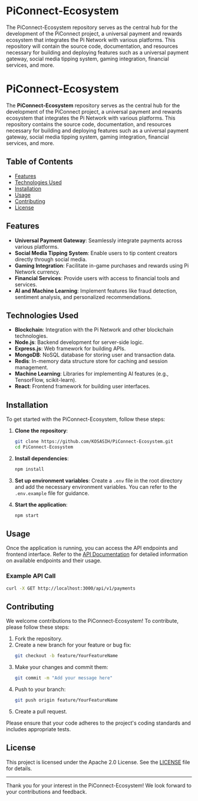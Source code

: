 # PiConnect-Ecosystem
The PiConnect-Ecosystem repository serves as the central hub for the development of the PiConnect project, a universal payment and rewards ecosystem that integrates the Pi Network with various platforms. This repository will contain the source code, documentation, and resources necessary for building and deploying features such as a universal payment gateway, social media tipping system, gaming integration, financial services, and more.

# PiConnect-Ecosystem

The **PiConnect-Ecosystem** repository serves as the central hub for the development of the PiConnect project, a universal payment and rewards ecosystem that integrates the Pi Network with various platforms. This repository contains the source code, documentation, and resources necessary for building and deploying features such as a universal payment gateway, social media tipping system, gaming integration, financial services, and more.

## Table of Contents

- [Features](#features)
- [Technologies Used](#technologies-used)
- [Installation](#installation)
- [Usage](#usage)
- [Contributing](#contributing)
- [License](#license)

## Features

- **Universal Payment Gateway**: Seamlessly integrate payments across various platforms.
- **Social Media Tipping System**: Enable users to tip content creators directly through social media.
- **Gaming Integration**: Facilitate in-game purchases and rewards using Pi Network currency.
- **Financial Services**: Provide users with access to financial tools and services.
- **AI and Machine Learning**: Implement features like fraud detection, sentiment analysis, and personalized recommendations.

## Technologies Used

- **Blockchain**: Integration with the Pi Network and other blockchain technologies.
- **Node.js**: Backend development for server-side logic.
- **Express.js**: Web framework for building APIs.
- **MongoDB**: NoSQL database for storing user and transaction data.
- **Redis**: In-memory data structure store for caching and session management.
- **Machine Learning**: Libraries for implementing AI features (e.g., TensorFlow, scikit-learn).
- **React**: Frontend framework for building user interfaces.

## Installation

To get started with the PiConnect-Ecosystem, follow these steps:

1. **Clone the repository**:
   ```bash
   git clone https://github.com/KOSASIH/PiConnect-Ecosystem.git
   cd PiConnect-Ecosystem
   ```

2. **Install dependencies**:
   ```bash
   npm install
   ```

3. **Set up environment variables**:
   Create a `.env` file in the root directory and add the necessary environment variables. You can refer to the `.env.example` file for guidance.

4. **Start the application**:
   ```bash
   npm start
   ```

## Usage

Once the application is running, you can access the API endpoints and frontend interface. Refer to the [API Documentation](docs/API.md) for detailed information on available endpoints and their usage.

### Example API Call

```bash
curl -X GET http://localhost:3000/api/v1/payments
```

## Contributing

We welcome contributions to the PiConnect-Ecosystem! To contribute, please follow these steps:

1. Fork the repository.
2. Create a new branch for your feature or bug fix:
   ```bash
   git checkout -b feature/YourFeatureName
   ```
3. Make your changes and commit them:
   ```bash
   git commit -m "Add your message here"
   ```
4. Push to your branch:
   ```bash
   git push origin feature/YourFeatureName
   ```
5. Create a pull request.

Please ensure that your code adheres to the project's coding standards and includes appropriate tests.

## License

This project is licensed under the Apache 2.0 License. See the [LICENSE](LICENSE) file for details.

---

Thank you for your interest in the PiConnect-Ecosystem! We look forward to your contributions and feedback.

